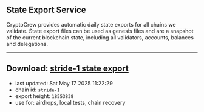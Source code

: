 ## State Export Service
CryptoCrew provides automatic daily state exports for all chains we validate. State export files can be used as genesis files and are a snapshot of the current blockchain state, including all validators, accounts, balances and delegations.

---
**Download: [stride-1 state export](https://dl-eu2.ccvalidators.com/SERVICE/stride/stride-1_export_18553838.json)**
---

- last updated: Sat May 17 2025 11:22:29
- chain id: `stride-1`
- export height: `18553838`
- use for: airdrops, local tests, chain recovery
